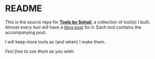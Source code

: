 # README

This is the source repo for **[Tools by Sohail](https://tools.sohail-saha.in/)**, a collection of tool(s) I built. Almost every tool will have a [blog post](https://sohail-saha.in/blog) for it. Each tool contains the accompanying post.

I will keep more tools as (and when) I make them.

*Feel free to use them as you wish.*
